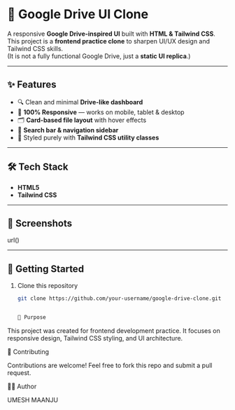 # 📂 Google Drive UI Clone  

A responsive **Google Drive-inspired UI** built with **HTML & Tailwind CSS**.  
This project is a **frontend practice clone** to sharpen UI/UX design and Tailwind CSS skills.  
(It is not a fully functional Google Drive, just a **static UI replica**.)

---

## ✨ Features
- 🔍 Clean and minimal **Drive-like dashboard**  
- 📱 **100% Responsive** — works on mobile, tablet & desktop  
- 🗂️ **Card-based file layout** with hover effects  
- 📌 **Search bar & navigation sidebar**  
- 🎨 Styled purely with **Tailwind CSS utility classes**

---

## 🛠️ Tech Stack
- **HTML5**  
- **Tailwind CSS**  

---

## 📸 Screenshots
 
 url()

---

## 🚀 Getting Started

1. Clone this repository  
   ```bash
   git clone https://github.com/your-username/google-drive-clone.git


   📌 Purpose

This project was created for frontend development practice.
It focuses on responsive design, Tailwind CSS styling, and UI architecture.

🤝 Contributing

Contributions are welcome! Feel free to fork this repo and submit a pull request.

👨‍💻 Author

UMESH MAANJU

